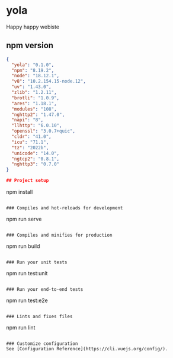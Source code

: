 # yola

Happy happy webiste

## npm version

```json
{
  "yola": "0.1.0",
  "npm": "8.19.2",
  "node": "18.12.1",
  "v8": "10.2.154.15-node.12",
  "uv": "1.43.0",
  "zlib": "1.2.11",
  "brotli": "1.0.9",
  "ares": "1.18.1",
  "modules": "108",
  "nghttp2": "1.47.0",
  "napi": "8",
  "llhttp": "6.0.10",
  "openssl": "3.0.7+quic",
  "cldr": "41.0",
  "icu": "71.1",
  "tz": "2022b",
  "unicode": "14.0",
  "ngtcp2": "0.8.1",
  "nghttp3": "0.7.0"
}

## Project setup
```
npm install
```

### Compiles and hot-reloads for development
```
npm run serve
```

### Compiles and minifies for production
```
npm run build
```

### Run your unit tests
```
npm run test:unit
```

### Run your end-to-end tests
```
npm run test:e2e
```

### Lints and fixes files
```
npm run lint
```

### Customize configuration
See [Configuration Reference](https://cli.vuejs.org/config/).
